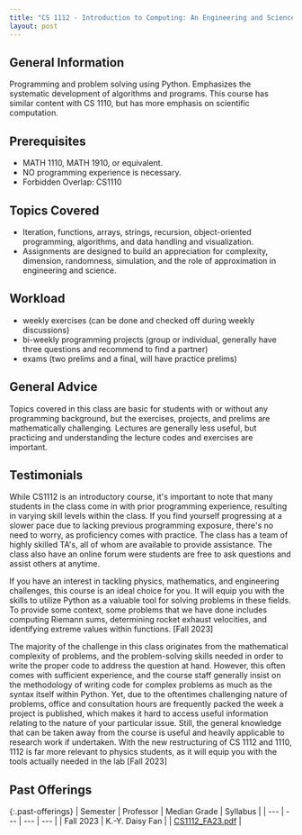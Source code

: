 ```yaml
---
title: "CS 1112 - Introduction to Computing: An Engineering and Science Perspective"
layout: post
---
```



<link rel="stylesheet" href="/main.css">

## General Information
Programming and problem solving using Python. Emphasizes the systematic development of algorithms and programs. This course has similar content with CS 1110, but has more emphasis on scientific computation.
 

## Prerequisites
  - MATH 1110, MATH 1910, or equivalent.
  - NO programming experience is necessary.
  - Forbidden Overlap: CS1110


## Topics Covered
  -  Iteration, functions, arrays, strings, recursion, object-oriented programming, algorithms, and data handling and visualization.
  -  Assignments are designed to build an appreciation for complexity, dimension, randomness, simulation, and the role of approximation in engineering and science.

## Workload
 - weekly exercises (can be done and checked off during weekly discussions)
 - bi-weekly programming projects (group or individual, generally have three questions and recommend to find a partner)
 - exams (two prelims and a final, will have practice prelims)
   
## General Advice

Topics covered in this class are basic for students with or without any programming background, but the exercises, projects, and prelims are 
mathematically challenging. Lectures are generally less useful, but practicing and understanding
the lecture codes and exercises are important.

## Testimonials
While CS1112 is an introductory course, it's important to note that many students in the class come in with prior programming experience,
resulting in varying skill levels within the class. If you find yourself progressing at a slower pace due to lacking previous programming 
exposure, there's no need to worry, as proficiency comes with practice. The class has a team of highly skilled TA's, all of whom are available
to provide assistance. The class also have an online forum were students are free to ask questions and assist others at anytime.

If you have an interest in tackling physics, mathematics, and engineering challenges, this course is an ideal choice for you. 
It will equip you with the skills to utilize Python as a valuable tool for solving problems in these fields. To provide some context,
some problems that we have done includes computing Riemann sums, determining rocket exhaust velocities, and identifying extreme values 
within functions. [Fall 2023]

The majority of the challenge in this class originates from the mathematical complexity of problems, and the problem-solving skills needed in order to write the proper code to address the question at hand. However, this often comes with sufficient experience, and the course staff generally insist on the methodology of writing code for complex problems as much as the syntax itself within Python. Yet, due to the oftentimes challenging nature of problems, office and consultation hours are frequently packed the week a project is published, which makes it hard to access useful information relating to the nature of your particular issue. Still, the general knowledge that can be taken away from the course is useful and heavily applicable to research work if undertaken. With the new restructuring of CS 1112 and 1110, 1112 is far more relevant to physics students, as it will equip you with the tools actually needed in the lab [Fall 2023]

## Past Offerings

{:.past-offerings}
| Semester | Professor | Median Grade | Syllabus |
| --- | --- | --- | --- |
|  Fall 2023 | K.-Y. Daisy Fan |  | <a href="/syllabi/CS1112_FA23.pdf">CS1112_FA23.pdf</a> |
